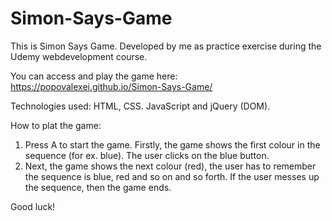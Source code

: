 # Simon-Says-Game

This is Simon Says Game. Developed by me as practice exercise during the Udemy webdevelopment course.

You can access and play the game here: https://popovalexei.github.io/Simon-Says-Game/

Technologies used: HTML, CSS. JavaScript and jQuery (DOM).

How to plat the game: 
1. Press A to start the game. Firstly, the game shows the first colour in the sequence (for ex. blue). The user clicks on the blue button.
2. Next, the game shows the next colour (red), the user has to remember the sequence is blue, red and so on and so forth. If the user messes up the sequence, then the game ends.

Good luck! 
